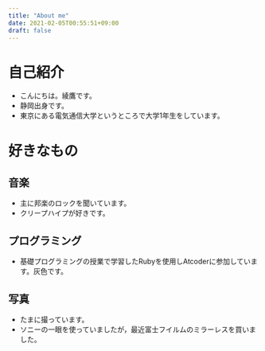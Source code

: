 ```yaml
---
title: "About me"
date: 2021-02-05T00:55:51+09:00
draft: false
---
```

# 自己紹介
- こんにちは。綾鷹です。
- 静岡出身です。
- 東京にある電気通信大学というところで大学1年生をしています。

# 好きなもの
## 音楽
- 主に邦楽のロックを聞いています。
- クリープハイプが好きです。
## プログラミング
- 基礎プログラミングの授業で学習したRubyを使用しAtcoderに参加しています。灰色です。
## 写真
- たまに撮っています。
- ソニーの一眼を使っていましたが，最近富士フイルムのミラーレスを買いました。
